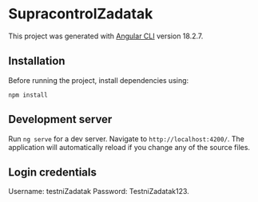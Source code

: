 # SupracontrolZadatak

This project was generated with [Angular CLI](https://github.com/angular/angular-cli) version 18.2.7.

## Installation

Before running the project, install dependencies using:

`npm install`

## Development server

Run `ng serve` for a dev server. Navigate to `http://localhost:4200/`. The application will automatically reload if you change any of the source files.

## Login credentials

Username: testniZadatak
Password: TestniZadatak123.
